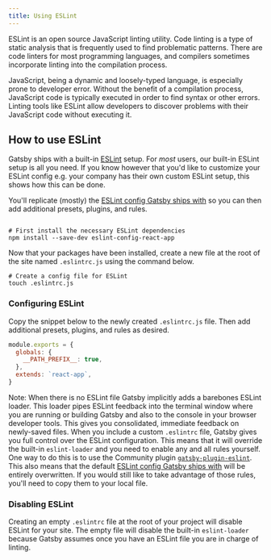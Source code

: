```yaml
---
title: Using ESLint
---
```


ESLint is an open source JavaScript linting utility. Code linting is a type of static analysis that is frequently used to find problematic patterns. There are code linters for most programming languages, and compilers sometimes incorporate linting into the compilation process.

JavaScript, being a dynamic and loosely-typed language, is especially prone to developer error. Without the benefit of a compilation process, JavaScript code is typically executed in order to find syntax or other errors. Linting tools like ESLint allow developers to discover problems with their JavaScript code without executing it.

## How to use ESLint

Gatsby ships with a built-in [ESLint](https://eslint.org) setup. For _most_ users, our built-in ESLint setup is all you need. If you know however that you'd like to customize your ESLint config e.g. your company has their own custom ESLint setup, this shows how this can be done.

You'll replicate (mostly) the [ESLint config Gatsby ships with](https://github.com/gatsbyjs/gatsby/blob/master/packages/gatsby/src/utils/eslint-config.ts) so you can then add additional presets, plugins, and rules.

```shell

# First install the necessary ESLint dependencies
npm install --save-dev eslint-config-react-app
```

Now that your packages have been installed, create a new file at the root of the site named `.eslintrc.js` using the command below.

```shell
# Create a config file for ESLint
touch .eslintrc.js
```

### Configuring ESLint

Copy the snippet below to the newly created `.eslintrc.js` file. Then add additional presets, plugins, and rules as desired.

```js:title=.eslintrc.js
module.exports = {
  globals: {
    __PATH_PREFIX__: true,
  },
  extends: `react-app`,
}
```

Note: When there is no ESLint file Gatsby implicitly adds a barebones ESLint loader. This loader pipes ESLint feedback into the terminal window where you are running or building Gatsby and also to the console in your browser developer tools. This gives you consolidated, immediate feedback on newly-saved files. When you include a custom `.eslintrc` file, Gatsby gives you full control over the ESLint configuration. This means that it will override the built-in `eslint-loader` and you need to enable any and all rules yourself. One way to do this is to use the Community plugin [`gatsby-plugin-eslint`](/plugins/gatsby-plugin-eslint/). This also means that the default [ESLint config Gatsby ships with](https://github.com/gatsbyjs/gatsby/blob/master/packages/gatsby/src/utils/eslint-config.ts) will be entirely overwritten. If you would still like to take advantage of those rules, you'll need to copy them to your local file.

### Disabling ESLint

Creating an empty `.eslintrc` file at the root of your project will disable ESLint for your site. The empty file will disable the built-in `eslint-loader` because Gatsby assumes once you have an ESLint file you are in charge of linting.
